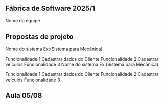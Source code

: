 ## Fábrica de Software 2025/1
Nome da equipe

## Propostas de projeto
Nome do sistema Ex:(Sistema para Mecânica)

Funcionalidade 1 Cadastrar dados do Cliente
Funcionalidade 2 Cadastrar veículos
Funcionalidade 3
Nome do sistema Ex:(Sistema para Mecânica)

Funcionalidade 1 Cadastrar dados do Cliente
Funcionalidade 2 Cadastrar veículos
Funcionalidade 3

## Aula 05/08



